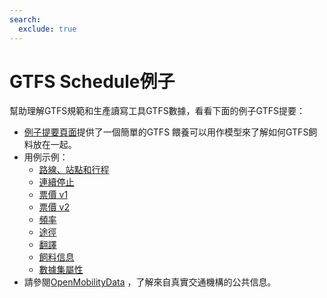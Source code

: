```yaml
---
search:
  exclude: true
---
```


# GTFS Schedule例子

幫助理解GTFS規範和生產讀寫工具GTFS數據，看看下面的例子GTFS提要：

- [例子提要頁面](/schedule/example-feed)提供了一個簡單的GTFS 餵養可以用作模型來了解如何GTFS飼料放在一起。
- 用例示例：
  - [路線、站點和行程](routes-stops-trips)
  - [連續停止](continuous-stops)
  - [票價 v1](fares-v1)
  - [票價 v2](fares-v2)
  - [頻率](frequencies)
  - [途徑](pathways)
  - [翻譯](translations)
  - [飼料信息](feed-info)
  - [數據集屬性](attributions)
- 請參閱[OpenMobilityData](https://openmobilitydata.org/) ，了解來自真實交通機構的公共信息。

